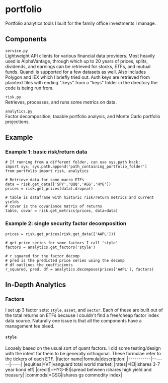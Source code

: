 # portfolio
Portfolio analytics tools I built for the family office investments I manage.

## Components
<code>service.py</code><br>
Lightweight API clients for various financial data providers. Most heavily used is AlphaVantage, through which up to 20 years of prices, splits, dividends, and earnings can be retrieved for stocks, ETFs, and mutual funds. Quandl is supported for a few datasets as well. Also includes Polygon and IEX which I briefly tried out. Auth keys are retrieved from plaintext files with ending ".keys" from a "keys" folder in the directory the code is being run from.

<code>risk.py</code><br>
Retrieves, processes, and runs some metrics on data. 

<code>analytics.py</code><br>
Factor decomposition, taxable portfolio analysis, and Monte Carlo portfolio projections.

## Example
### Example 1: basic risk/return data
```
# If running from a different folder, can use sys.path hack:
import sys; sys.path.append('path_containing_portfolio_folder')
from portfolio import risk, analytics

# Retrieve data for some macro ETFs
data = risk.get_data(['SPY','QQQ','AGG','HYG'])
prices = risk.get_prices(data).dropna()

# table is dataframe with historic risk/return metrics and current yields
# covar is the covariance matrix of returns
table, covar = risk.get_metrics(prices, data=data)
```
### Example 2: single security factor decomposition
```
prices = risk.get_prices(risk.get_data(['AAPL']))

# get price series for some factors I call 'style'
factors = analytics.get_factors('style')

# r_squared for the factor decomp
# pred is the predicted price series using the decomp
# df outlines the coefficients
r_squared, pred, df = analytics.decompose(prices['AAPL'], factors)
```

## In-Depth Analytics
### Factors
I set up 3 factor sets: <code>style</code>, <code>asset</code>, and <code>sector</code>. Each of these are built out of the total returns on ETFs because I couldn't find a free/cheap factor index data source. Naturally one issue is that all the components have a management fee bleed. 
#### <code>style</code>
Loosely based on the usual sort of quant factors. I did some testing/design with the intent for them to be generally orthogonal. These formulae refer to the tickers of each ETF.
|factor name|formula|description|
|-----------|-------|-----|
|equities|=VT|vanguard total world market|
|rates|=IEI|ishares 3-7 year bond etf|
|credit|=HYG-IEI|spread between ishares high yield and treasury|
|commods|=GSG|ishares gs commodity index|
